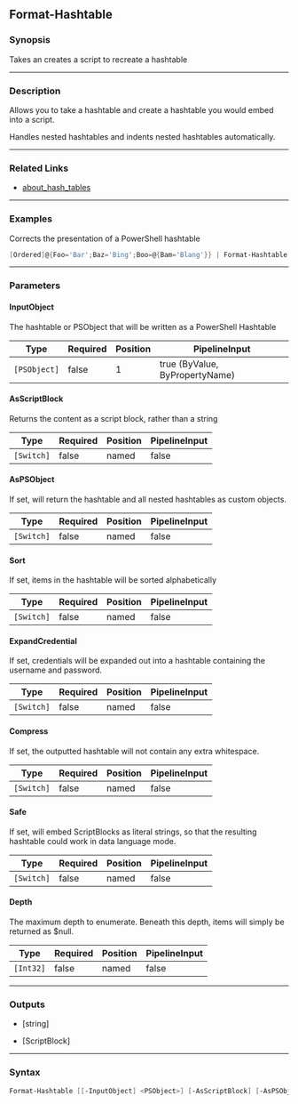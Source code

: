 Format-Hashtable
----------------




### Synopsis
Takes an creates a script to recreate a hashtable



---


### Description

Allows you to take a hashtable and create a hashtable you would embed into a script.

Handles nested hashtables and indents nested hashtables automatically.



---


### Related Links
* [about_hash_tables](about_hash_tables.md)





---


### Examples
Corrects the presentation of a PowerShell hashtable

```PowerShell
[Ordered]@{Foo='Bar';Baz='Bing';Boo=@{Bam='Blang'}} | Format-Hashtable
```


---


### Parameters
#### **InputObject**

The hashtable or PSObject that will be written as a PowerShell Hashtable






|Type        |Required|Position|PipelineInput                 |
|------------|--------|--------|------------------------------|
|`[PSObject]`|false   |1       |true (ByValue, ByPropertyName)|



#### **AsScriptBlock**

Returns the content as a script block, rather than a string






|Type      |Required|Position|PipelineInput|
|----------|--------|--------|-------------|
|`[Switch]`|false   |named   |false        |



#### **AsPSObject**

If set, will return the hashtable and all nested hashtables as custom objects.






|Type      |Required|Position|PipelineInput|
|----------|--------|--------|-------------|
|`[Switch]`|false   |named   |false        |



#### **Sort**

If set, items in the hashtable will be sorted alphabetically






|Type      |Required|Position|PipelineInput|
|----------|--------|--------|-------------|
|`[Switch]`|false   |named   |false        |



#### **ExpandCredential**

If set, credentials will be expanded out into a hashtable containing the username and password.






|Type      |Required|Position|PipelineInput|
|----------|--------|--------|-------------|
|`[Switch]`|false   |named   |false        |



#### **Compress**

If set, the outputted hashtable will not contain any extra whitespace.






|Type      |Required|Position|PipelineInput|
|----------|--------|--------|-------------|
|`[Switch]`|false   |named   |false        |



#### **Safe**

If set, will embed ScriptBlocks as literal strings,
so that the resulting hashtable could work in data language mode.






|Type      |Required|Position|PipelineInput|
|----------|--------|--------|-------------|
|`[Switch]`|false   |named   |false        |



#### **Depth**

The maximum depth to enumerate.
Beneath this depth, items will simply be returned as $null.






|Type     |Required|Position|PipelineInput|
|---------|--------|--------|-------------|
|`[Int32]`|false   |named   |false        |





---


### Outputs
* [string]


* [ScriptBlock]






---


### Syntax
```PowerShell
Format-Hashtable [[-InputObject] <PSObject>] [-AsScriptBlock] [-AsPSObject] [-Sort] [-ExpandCredential] [-Compress] [-Safe] [-Depth <Int32>] [<CommonParameters>]
```
